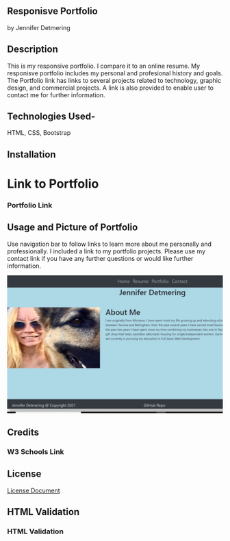 ## Responisve Portfolio
by Jennifer Detmering

## Description

<p>This is my responsive portfolio. I compare it to an online resume. My responisve portfolio includes my personal and profesional history and goals. The Portfolio link has links to several projects related to technology, graphic design, and commercial projects. A link is also provided to enable user to contact me for further information.</p>

## Technologies Used- 
HTML, CSS, Bootstrap

## Installation

<h1>Link to Portfolio</h1>


<h3 href="https://kodiakshuksan.github.io/Responsive-Portfolio/">Portfolio Link</h3>



## Usage and Picture of Portfolio

<p>Use navigation bar to follow links to learn more about me personally and professionally. I included a link to my portfolio projects. Please use my contact link if you have any further questions or would like further information.</p>

<img src="assets/aboutMe.PNG" alt="clip of Jennifer Detmering's Portfolio Homepage" />



## Credits

<h3 href="w3schools.com">W3 Schools Link</h3>

## License

<a href="LICENSE.txt">License Document<a>

## HTML Validation

<h3 href="w3schools.com">HTML Validation</h3>


